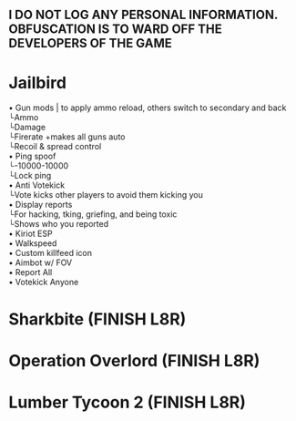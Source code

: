 ## I DO NOT LOG ANY PERSONAL INFORMATION. OBFUSCATION IS TO WARD OFF THE DEVELOPERS OF THE GAME

# Jailbird
• Gun mods | to apply ammo reload, others switch to secondary and back<br/>
 └Ammo<br/>
 └Damage<br/>
 └Firerate +makes all guns auto<br/>
 └Recoil & spread control<br/>
• Ping spoof<br/>
 └-10000-10000<br/>
 └Lock ping<br/>
• Anti Votekick<br/>
 └Vote kicks other players to avoid them kicking you<br/>
• Display reports<br/>
 └For hacking, tking, griefing, and being toxic<br/>
 └Shows who you reported<br/>
• Kiriot ESP<br/>
• Walkspeed<br/>
• Custom killfeed icon<br/>
• Aimbot w/ FOV<br/>
• Report All<br/>
• Votekick Anyone
# Sharkbite (FINISH L8R)
# Operation Overlord (FINISH L8R)
# Lumber Tycoon 2 (FINISH L8R)
